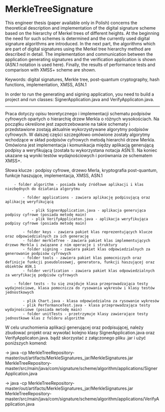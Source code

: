 # MerkleTreeSignature
This engineer thesis (paper available only in Polish) concerns the theoretical description and implementation of the digital signature scheme based on the hierarchy of Merkel trees of different heights. At the beginning the need for such schemes is determined and the currently used digital signature algorithms are introduced. In the next part, the algorithms which are part of digital signatures using the Merkel tree hierarchy method are described in detail. The implementation and communication between the application generating signatures and the verification application is shown (ASN.1 notation is used here). Finally, the results of performance tests and comparison with XMSS+ scheme are shown.

Keywords: digital signatures, Merkle tree, post-quantum cryptography, hash functions, implementation, XMSS, ASN.1

In order to run the generating and signing application, you need to build a project and run classes: 
SignerApplication.java and VerifyApplicaton.java.


---------------------------------------------------------------------------------------------------------------------------

Praca dotyczy opisu teoretycznego i implementacji schematu podpisów cyfrowych opartych o hierarchię drzew Merkla o różnych wysokościach. Na początku określone jest zapotrzebowanie na takie schematy i przedstawione zostają aktualnie wykorzystywane algorytmy podpisów cyfrowych. W dalszej części szczegółowo omówione zostały algorytmy wchodzące w skład podpisów cyfrowych metodą hierarchii drzew Merkla. Omówiona jest implementacja i komunikacja między aplikacją generującą podpisy a weryfikującą (została tu wykorzystana notacja ASN.1). Na koniec ukazane są wyniki testów wydajnościowych i porównania ze schematem XMSS+.

Słowa klucze : podpisy cyfrowe, drzewo Merla, kryptografia post-quantum, funkcje haszujące, implementacja, XMSS, ASN.1



        - folder algorithm - posiada kody źródłowe aplikacji i klas niezbędnych do działania algorytmu

            - folder applications - zawiera aplikację podpisującą oraz aplikację weryfikującą

                - plik SignerApplication.java - aplikacja generująca podpisy cyfrowe (posiada metodę main)
                - plik VerifyApplicaton.java - aplikacja weryfikująca podpisy cyfrowe (posiada metodę main)

            - folder keys - zawiera pakiet klas reprezentujących klucze oraz odpowiedzialnych za ich generację
            - folder merkleTree - zawiera pakiet klas implementujących drzewo Merkla i związane z nim operacje i struktury
            - folder signing - zawiera pakiet klas odpowiedzialnych za generowanie podpisów cyfrowych
            - folder tools - zawiera pakiet klas pomocniczych oraz definicje funkcji pseudolosowej, generatora, funkcji haszującej oraz obiektów ASN.1
            - folder verification - zawiera pakiet klas odpowiedzialnych za weryfikację podpisów cyfrowych

        - folder tests - tu się znajduje klasa przeprowadzająca testy wydajnościowe, klasa pomocnicza do rysowania wykresów i klasy testów jednostkowych

            - plik Chart.java - klasa odpowiedzialna za rysowanie wykresów
            - plik PerformanceTest.java - klasa przeprowadzająca testy wydajnościowe (posiada metodę main)
            - folder unitTests - przetrzymuje klasy zawierające testy jednostkowe klas z folderu algorithm


W celu uruchomienia aplikacji generującej oraz podpisującej, należy zbudować projekt oraz wywołać kolejno klasy SignerApplication.java oraz VerifyApplicaton.java. bądź skorzystać z załączonego pliku .jar i użyć poniższych komend:

-> java -cp MerkleTreeRepository-master/out/artifacts/MerkleSignatures_jar/MerkleSignatures.jar MerkleTreeRepository-master/src/main/java/com/signature/scheme/algorithm/applications/SignerApplication.java

-> java -cp MerkleTreeRepository-master/out/artifacts/MerkleSignatures_jar/MerkleSignatures.jar MerkleTreeRepository-master/src/main/java/com/signature/scheme/algorithm/applications/VerifyApplication.java

